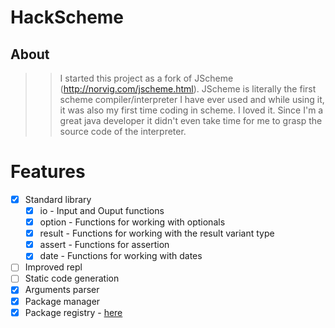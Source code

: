 # HackScheme

## About 
>> I started this project as a fork of JScheme (http://norvig.com/jscheme.html). JScheme is literally the first scheme compiler/interpreter I have ever used
and while using it, it was also my first time coding in scheme. I loved it.
>>  Since I'm a great java developer it didn't even take time for me to grasp the source
code of the interpreter.

# Features
- [X] Standard library
  -  [X] io - Input and Ouput functions
  -  [X] option - Functions for working with optionals
  -  [X] result - Functions for working with the result variant type
  -  [X] assert - Functions for assertion
  -  [X] date - Functions for working with dates
- [ ] Improved repl
- [ ] Static code generation
- [X] Arguments parser
- [X] Package manager
- [X] Package registry - [here](https://hackscheme.github.io)
